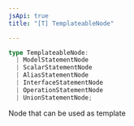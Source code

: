 ```yaml
---
jsApi: true
title: "[T] TemplateableNode"

---
```

```ts
type TemplateableNode: 
  | ModelStatementNode
  | ScalarStatementNode
  | AliasStatementNode
  | InterfaceStatementNode
  | OperationStatementNode
  | UnionStatementNode;
```

Node that can be used as template
